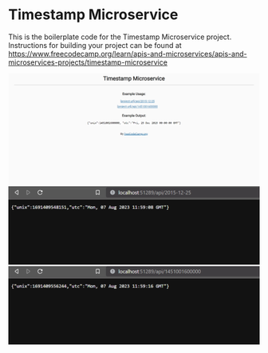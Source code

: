 # Timestamp Microservice

This is the boilerplate code for the Timestamp Microservice project. Instructions for building your project can be found at https://www.freecodecamp.org/learn/apis-and-microservices/apis-and-microservices-projects/timestamp-microservice

![img1](./public/images/Ekran%20Görüntüsü%20(140).png)
![img2](./public/images/Ekran%20Görüntüsü%20(141).png)
![img3](./public/images/Ekran%20Görüntüsü%20(142).png)
